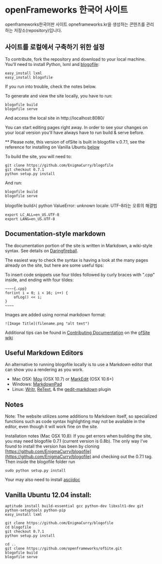 # openFrameworks 한국어 사이트
openframeworks한국어판 사이트 opneframeworks.kr을 생성하는 콘텐츠를 관리하는 저장소(repository)입니다.

## 사이트를 로컬에서 구축하기 위한 설정

To contribute, fork the repository and download to your local machine. You'll need to install Python, lxml and [blogofile](http://blogofile.com/):

	easy_install lxml
	easy_install blogofile

If you run into trouble, check the notes below.

To generate and view the site locally, you have to run:

	blogofile build
	blogofile serve

And access the local site in http://localhost:8080/ 

You can start editing pages right away. In order to see your changes on your local version you'll have always have to run build & serve before.

** Please note, this version of ofSite is built in blogofile v.0.7.1, see the reference for installing on Vanilla Ubuntu [below](#below)

To build the site, you will need to:
	
	git clone https://github.com/EnigmaCurry/blogofile
	git checkout 0.7.1
	python setup.py install

And run:

	blogofile build
	blogofile serve

blogofile build시 python ValueError: unknown locale: UTF-8라는 오류의 해결법

<pre><code>export LC_ALL=en_US.UTF-8    
export LANG=en_US.UTF-8</code></pre>
    

## Documentation-style markdown

The documentation portion of the site is written in Markdown, a wiki-style syntax. See details on [Daringfireball](http://daringfireball.net/projects/markdown/). 

The easiest way to check the syntax is having a look at the many pages already on the site, but here are some useful tips:

To insert code snippets use four tildes followed by curly braces with ".cpp" inside, and ending with four tildes:

	~~~~{.cpp}
	for(int i = 0; i < 16; i++) {
		ofLog() << i;
	}
	~~~~


Images are added using normal markdown format:

`![Image Title](filename.png "alt text")`

Additional tips can be found in [Contributing Documentation](https://github.com/openframeworks/ofSite/wiki/Contributing-documentation) on the [ofSite wiki](https://github.com/openframeworks/ofSite/wiki)

## Useful Markdown Editors

An alternative to running blogofile locally is to use a Markdown editor that can show you a rendering as you work.

* Mac OSX: [Mou](http://mouapp.com/) (OSX 10.7) or [MarkEdit](http://keshiki.net/markdown-editor/) (OSX 10.6+)
* Windows: [MarkdownPad](http://www.markdownpad.com/)
* Linux: [Writr](http://antrix.net/pages/writr-markdown/), [ReText](http://sourceforge.net/p/retext/home/ReText/), & the [gedit-markdown](http://www.jpfleury.net/en/software/gedit-markdown.php) plugin

## Notes
Note: The website utilizes some additions to Markdown itself, so specialized functions such as code syntax highlighting may not be available in the editor, even though it will work fine on the site.

Installation notes (Mac OSX 10.8): If you get errors when building the site, you may need blogofile 0.7.1 (current version is 0.8b). The only way I've found to install the version has been by cloning [https://github.com/EnigmaCurry/blogofile](https://github.com/EnigmaCurry/blogofile) and checking out the 0.7.1 tag. 
Then inside the blogofile folder run

	sudo python setup.py install
	
Your may also need to install [asciidoc](http://www.methods.co.nz/asciidoc/manpage.html)

<a id="below"></a>

## Vanilla Ubuntu 12.04 install:

	aptitude install build-essential gcc python-dev libxslt1-dev git python-setuptools python-pip 
	easy_install lxml

	git clone https://github.com/EnigmaCurry/blogofile
	cd blogofile
	git checkout 0.7.1
	python setup.py install

	cd ..
	git clone https://github.com/openframeworks/ofSite.git
	blogofile build
	blogofile serve